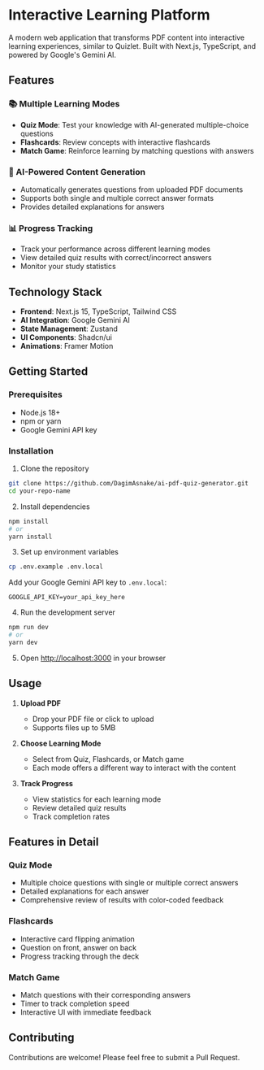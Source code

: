 # Interactive Learning Platform

A modern web application that transforms PDF content into interactive learning experiences, similar to Quizlet. Built with Next.js, TypeScript, and powered by Google's Gemini AI.

## Features

### 📚 Multiple Learning Modes

- **Quiz Mode**: Test your knowledge with AI-generated multiple-choice questions
- **Flashcards**: Review concepts with interactive flashcards
- **Match Game**: Reinforce learning by matching questions with answers

### 🤖 AI-Powered Content Generation

- Automatically generates questions from uploaded PDF documents
- Supports both single and multiple correct answer formats
- Provides detailed explanations for answers

### 📊 Progress Tracking

- Track your performance across different learning modes
- View detailed quiz results with correct/incorrect answers
- Monitor your study statistics

## Technology Stack

- **Frontend**: Next.js 15, TypeScript, Tailwind CSS
- **AI Integration**: Google Gemini AI
- **State Management**: Zustand
- **UI Components**: Shadcn/ui
- **Animations**: Framer Motion

## Getting Started

### Prerequisites

- Node.js 18+
- npm or yarn
- Google Gemini API key

### Installation

1. Clone the repository

```bash
git clone https://github.com/DagimAsnake/ai-pdf-quiz-generator.git
cd your-repo-name
```

2. Install dependencies

```bash
npm install
# or
yarn install
```

3. Set up environment variables

```bash
cp .env.example .env.local
```

Add your Google Gemini API key to `.env.local`:

```
GOOGLE_API_KEY=your_api_key_here
```

4. Run the development server

```bash
npm run dev
# or
yarn dev
```

5. Open [http://localhost:3000](http://localhost:3000) in your browser

## Usage

1. **Upload PDF**

   - Drop your PDF file or click to upload
   - Supports files up to 5MB

2. **Choose Learning Mode**

   - Select from Quiz, Flashcards, or Match game
   - Each mode offers a different way to interact with the content

3. **Track Progress**
   - View statistics for each learning mode
   - Review detailed quiz results
   - Track completion rates

## Features in Detail

### Quiz Mode

- Multiple choice questions with single or multiple correct answers
- Detailed explanations for each answer
- Comprehensive review of results with color-coded feedback

### Flashcards

- Interactive card flipping animation
- Question on front, answer on back
- Progress tracking through the deck

### Match Game

- Match questions with their corresponding answers
- Timer to track completion speed
- Interactive UI with immediate feedback

## Contributing

Contributions are welcome! Please feel free to submit a Pull Request.